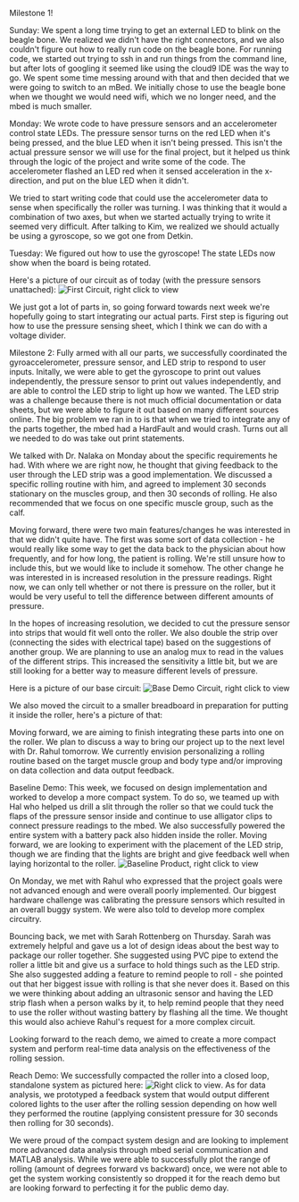 Milestone 1!

Sunday:
We spent a long time trying to get an external LED to blink on the beagle bone. We realized we didn't have the right connectors, and we also couldn't figure out how to really run code on the beagle bone. For running code, we started out trying to ssh in and run things from the command line, but after lots of googling it seemed like using the cloud9 IDE was the way to go. We spent some time messing around with that and then decided that we were going to switch to an mBed. We initially chose to use the beagle bone when we thought we would need wifi, which we no longer need, and the mbed is much smaller.

Monday:
We wrote code to have pressure sensors and an accelerometer control state LEDs. The pressure sensor turns on the red LED when it's being pressed, and the blue LED when it isn't being pressed. This isn't the actual pressure sensor we will use for the final project, but it helped us think through the logic of the project and write some of the code. The accelerometer flashed an LED red when it sensed acceleration in the x-direction, and put on the blue LED when it didn't.

We tried to start writing code that could use the accelerometer data to sense when specifically the roller was turning. I was thinking that it would a combination of two axes, but when we started actually trying to write it seemed very difficult. After talking to Kim, we realized we should actually be using a gyroscope, so we got one from Detkin.

Tuesday: 
We figured out how to use the gyroscope! The state LEDs now show when the board is being rotated. 

Here's a picture of our circuit as of today (with the pressure sensors unattached):
![First Circuit, right click to view](https://github.com/shannon3297/rainbowRoller/blob/master/assets/milestone1.jpg)

We just got a lot of parts in, so going forward towards next week we're hopefully going to start integrating our actual parts. First step is figuring out how to use the pressure sensing sheet, which I think we can do with a voltage divider. 

Milestone 2:
Fully armed with all our parts, we successfully coordinated the gyroaccelerometer, pressure sensor, and LED strip to respond 
to user inputs. Initally, we were able to get the gyroscope to print out values independently, the pressure sensor to print out values independently, and are able to control the LED strip to light up how we wanted. The LED strip was a challenge because there is not much official documentation or data sheets, but we were able to figure it out based on many different sources online. The big problem we ran in to is that when we tried to integrate any of the parts together, the mbed had a HardFault and would crash. Turns out all we needed to do was take out print statements.

We talked with Dr. Nalaka on Monday about the specific requirements he had. With where we are right now, he thought that giving feedback to the user through the LED strip was a good implementation. We discussed a specific rolling routine with him, and agreed to implement 30 seconds stationary on the muscles group, and then 30 seconds of rolling. He also recommended that we focus on one specific muscle group, such as the calf. 

Moving forward, there were two main features/changes he was interested in that we didn't quite have. The first was some sort of data collection - he would really like some way to get the data back to the physician about how frequently, and for how long, the patient is rolling. We're still unsure how to include this, but we would like to include it somehow. The other change he was interested in is increased resolution in the pressure readings. Right now, we can only tell whether or not there is pressure on the roller, but it would be very useful to tell the difference between different amounts of pressure. 

In the hopes of increasing resolution, we decided to cut the pressure sensor into strips that would fit well onto the roller. We also double the strip over (connecting the sides with electrical tape) based on the suggestions of another group. We are planning to use an analog mux to read in the values of the different strips. This increased the sensitivity a little bit, but we are still looking for a better way to measure different levels of pressure.

Here is a picture of our base circuit:
![Base Demo Circuit, right click to view](https://github.com/shannon3297/rainbowRoller/blob/master/assets/circuit2.JPG) 

We also moved the circuit to a smaller breadboard in preparation for putting it inside the roller, here's a picture of that:


Moving forward, we are aiming to finish integrating these parts into one on the roller. We plan to discuss a way to bring our project up to the next level with Dr. Rahul tomorrow. We currently envision personalizing a rolling routine based on the target muscle group and body type and/or improving on data collection and data output feedback.

Baseline Demo:
This week, we focused on design implementation and worked to develop a more compact system. To do so, we teamed up with Hal who helped us drill a slit through the roller so that we could tuck the flaps of the pressure sensor inside and continue to use alligator clips to connect pressure readings to the mbed. We also successfully powered the entire system with a battery pack also hidden inside the roller. Moving forward, we are looking to experiment with the placement of the LED strip, though we are finding that the lights are bright and give feedback well when laying horizontal to the roller. 
![Baseline Product, right click to view](https://github.com/shannon3297/rainbowRoller/blob/master/assets/baseline.png)


On Monday, we met with Rahul who expressed that the project goals were not advanced enough and were overall poorly implemented. Our biggest hardware challenge was calibrating the pressure sensors which resulted in an overall buggy system. We were also told to develop more complex circuitry.

Bouncing back, we met with Sarah Rottenberg on Thursday. Sarah was extremely helpful and gave us a lot of design ideas about the best way to package our roller together. She suggested using PVC pipe to extend the roller a little bit and give us a surface to hold things such as the LED strip. She also suggested adding a feature to remind people to roll - she pointed out that her biggest issue with rolling is that she never does it. Based on this we were thinking about adding an ultrasonic sensor and having the LED strip flash when a person walks by it, to help remind people that they need to use the roller without wasting battery by flashing all the time. We thought this would also achieve Rahul's request for a more complex circuit.

Looking forward to the reach demo, we aimed to create a more compact system and perform real-time data analysis on the effectiveness of the rolling session.

Reach Demo:
We successfully compacted the roller into a closed loop, standalone system as pictured here: ![Right click to view](https://github.com/shannon3297/rainbowRoller/blob/master/assets/reach.png). As for data analysis, we prototyped a feedback system that would output different colored lights to the user after the rolling session depending on how well they performed the routine (applying consistent pressure for 30 seconds then rolling for 30 seconds).

We were proud of the compact system design and are looking to implement more advanced data analysis through mbed serial communication and MATLAB analysis. While we were able to successfully plot the range of rolling (amount of degrees forward vs backward) once, we were not able to get the system working consistently so dropped it for the reach demo but are looking forward to perfecting it for the public demo day.
